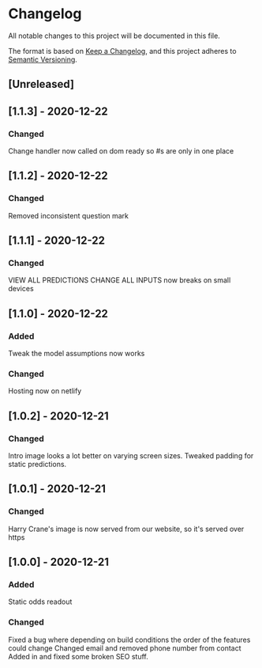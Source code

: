 # Changelog
All notable changes to this project will be documented in this file.

The format is based on [Keep a Changelog](https://keepachangelog.com/en/1.0.0/),
and this project adheres to [Semantic Versioning](https://semver.org/spec/v2.0.0.html).

## [Unreleased]

## [1.1.3] - 2020-12-22
### Changed
Change handler now called on dom ready so #s are only in one place

## [1.1.2] - 2020-12-22
### Changed
Removed inconsistent question mark

## [1.1.1] - 2020-12-22
### Changed
VIEW ALL PREDICTIONS CHANGE ALL INPUTS now breaks on small devices


## [1.1.0] - 2020-12-22
### Added
Tweak the model assumptions now works
### Changed
Hosting now on netlify

## [1.0.2] - 2020-12-21
### Changed
Intro image looks a lot better on varying screen sizes.
Tweaked padding for static predictions.

## [1.0.1] - 2020-12-21
### Changed
Harry Crane's image is now served from our website, so it's served over https

## [1.0.0] - 2020-12-21
### Added
Static odds readout

### Changed
Fixed a bug where depending on build conditions the order of the features could change
Changed email and removed phone number from contact
Added in and fixed some broken SEO stuff.